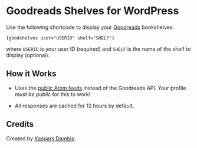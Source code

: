 # Goodreads Shelves for WordPress

Use the following shortcode to display your [Goodreads](https://www.goodreads.com/) bookshelves:

	[goodshelves user="USERID" shelf="SHELF"]

where `USERID` is your user ID (required) and `SHELF` is the name of the shelf to display (optional).

## How it Works

- Uses the [public Atom feeds]() instead of the Goodreads API. Your profile _must be public_ for this to work!

- All responses are cached for 12 hours by default.


## Credits

Created by [Kaspars Dambis](https://kaspars.net).
